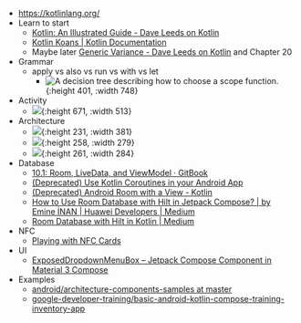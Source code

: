 - https://kotlinlang.org/
- Learn to start
	- [Kotlin: An Illustrated Guide - Dave Leeds on Kotlin](https://typealias.com/start/)
	- [Kotlin Koans | Kotlin Documentation](https://kotlinlang.org/docs/koans.html)
	- Maybe later [Generic Variance - Dave Leeds on Kotlin](https://typealias.com/start/kotlin-variance/) and Chapter 20
- Grammar
	- apply vs also vs run vs with vs let
		- ![A decision tree describing how to choose a scope function.](https://typealias.com/img/start/scopes-and-scope-functions/scope-function-flow-chart.png){:height 401, :width 748}
- Activity
	- ![](https://developer.android.com/guide/components/images/activity_lifecycle.png){:height 671, :width 513}
- Architecture
	- ![](https://developer.android.com/static/topic/libraries/architecture/images/mad-arch-overview.png){:height 231, :width 381}
	- ![](https://developer.android.com/static/topic/libraries/architecture/images/mad-arch-overview-ui.png){:height 258, :width 279}
	- ![](https://developer.android.com/static/topic/libraries/architecture/images/mad-arch-overview-data.png){:height 261, :width 284}
- Database
	- [10.1: Room, LiveData, and ViewModel · GitBook](https://google-developer-training.github.io/android-developer-fundamentals-course-concepts-v2/unit-4-saving-user-data/lesson-10-storing-data-with-room/10-1-c-room-livedata-viewmodel/10-1-c-room-livedata-viewmodel.html)
	- [(Deprecated) Use Kotlin Coroutines in your Android App](https://developer.android.com/codelabs/kotlin-coroutines?hl=en)
	- [(Deprecated) Android Room with a View - Kotlin](https://developer.android.com/codelabs/android-room-with-a-view-kotlin?hl=en#9)
	- [How to Use Room Database with Hilt in Jetpack Compose? | by Emine İNAN | Huawei Developers | Medium](https://medium.com/huawei-developers/how-to-use-room-database-with-hilt-in-jetpack-compose-56a39c821b38)
	- [Room Database with Hilt in Kotlin | Medium](https://rezaramesh.medium.com/room-database-with-hilt-in-kotlin-a-guide-to-store-and-access-data-in-android-c3001e507738)
- NFC
	- [Playing with NFC Cards](https://blog.anantshri.info/playing-with-nfc-cards/)
- UI
	- [ExposedDropdownMenuBox – Jetpack Compose Component in Material 3 Compose](https://composables.com/material3/exposeddropdownmenubox)
- Examples
	- [android/architecture-components-samples at master](https://github.com/android/architecture-components-samples/tree/master)
	- [google-developer-training/basic-android-kotlin-compose-training-inventory-app](https://github.com/google-developer-training/basic-android-kotlin-compose-training-inventory-app)